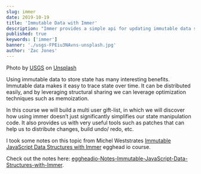 ```yaml
---
slug: immer
date: 2019-10-19
title: 'Immutable Data with Immer'
description: "Immer provides a simple api for updating immutable data so that you aren't left spreading deeply nested objects just so you can update one property."
published: true
keywords: ['immer']
banner: './usgs-FPEiu3NAvns-unsplash.jpg'
author: 'Zac Jones' 
---
```

Photo by [USGS](https://unsplash.com/@usgs?utm_source=unsplash&utm_medium=referral&utm_content=creditCopyText) on [Unsplash](https://unsplash.com/?utm_source=unsplash&utm_medium=referral&utm_content=creditCopyText)

Using immutable data to store state has many interesting benefits. Immutable data makes it easy to trace state over time. It can be distributed easily, and by leveraging structural sharing we can leverage optimization techniques such as memoization.

In this course we will build a multi user gift-list, in which we will discover how using immer doesn’t just significantly simplifies our state manipulation code. It also provides us with very useful tools such as patches that can help us to distribute changes, build undo/ redo, etc.

I took some notes on this topic from Michel Weststrates [Immutable JavaScript Data Structures with Immer](https://egghead.io/courses/immutable-javascript-data-structures-with-immer) egghead io course.

Check out the notes here: [eggheadio-Notes-Immutable-JavaScript-Data-Structures-with-Immer](https://github.com/zacjones93/eggheadio-Notes-Immutable-JavaScript-Data-Structures-with-Immer).